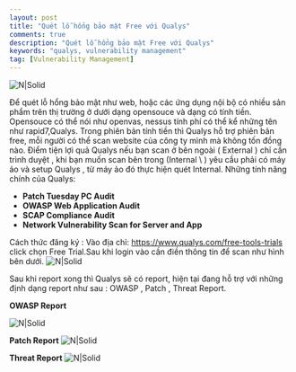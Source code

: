 ```yaml
---
layout: post
title: "Quét lỗ hổng bảo mật Free với Qualys"
comments: true
description: "Quét lỗ hổng bảo mật Free với Qualys"
keywords: "qualys, vulnerability management"
tag: [Vulnerability Management]
---
```



![N|Solid](http://rumyittips.com/wp-content/uploads/2013/08/Free-Online-Vulnerability-Scan-with-Qualys-FreeScan5.jpg)


  Để  quét lỗ hổng bảo mật như web, hoặc các ứng dụng nội bộ có nhiều sản phẩm trên thị trường ở dưới dạng opensouce và dạng có tính tiền. Opensouce có thể nói như openvas, nessus tính phí có thể kể những tên như rapid7,Qualys. Trong phiên bản tính tiền thì Qualys hỗ trợ phiên bản free, mỗi người có thể scan website của công ty mình mà không tốn đồng nào. Điểm tiện lợi quả Qualys nếu bạn scan ở bên ngoài \( External \) chỉ cần trình duyệt , khi bạn muốn scan bên trong \(Internal \ ) yêu cầu phải có máy ảo và setup Qualys , từ máy ảo đó thực hiện quét Internal.
Những tính năng chính của Qualys:

- **Patch Tuesday PC Audit**
- **OWASP Web Application Audit**
- **SCAP Compliance Audit**
- **Network Vulnerability Scan for Server and App**

Cách thức đăng ký :
Vào địa chỉ: https://www.qualys.com/free-tools-trials  click chọn Free Trial.Sau khi login vào cần điền thông tin để scan như hình bên dưới.
![N|Solid](https://image.ibb.co/hqqeAa/Clipboard_image_2017_03_14_15_43_57.png)

Sau khi report xong thì Qualys sẽ có report, hiện tại đang hỗ trợ với những định dạng report như sau : OWASP , Patch , Threat Report.

**OWASP Report**

![N|Solid](https://image.ibb.co/fm4jbF/Clipboard_image_2017_03_14_15_47_21.png)

**Patch Report**
![N|Solid](https://image.ibb.co/g4OGqa/Clipboard_image_2017_03_14_15_50_08.png)

**Threat Report**
![N|Solid](https://image.ibb.co/neepAa/Clipboard_image_2017_03_14_15_51_52.png)


